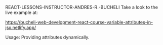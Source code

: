 REACT-LESSONS-INSTRUCTOR-ANDRES-R.-BUCHELI
Take a look to the live example at:

https://bucheli-web-development-react-course-variable-attributes-in-jsx.netlify.app/

Usage: Providing attributes dynamically.
